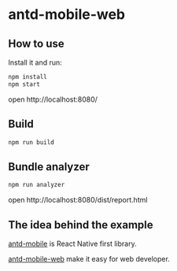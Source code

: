 # antd-mobile-web

## How to use

Install it and run:

```bash
npm install
npm start
```

open http://localhost:8080/

## Build

```bash
npm run build
```

## Bundle analyzer

```bash
npm run analyzer
```

open http://localhost:8080/dist/report.html

## The idea behind the example

[antd-mobile](https://github.com/ant-design/ant-design-mobile) is React Native first library.

[antd-mobile-web](https://github.com/cncolder/antd-mobile-web) make it easy for web developer.
